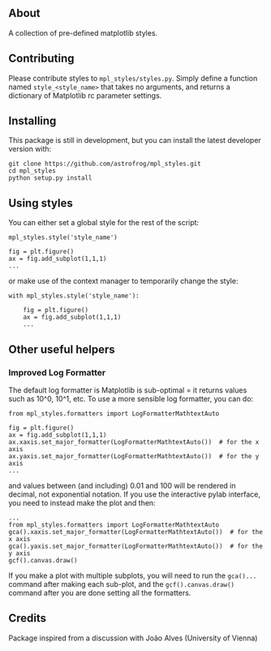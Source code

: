 About
-----

A collection of pre-defined matplotlib styles.

Contributing
------------

Please contribute styles to ``mpl_styles/styles.py``. Simply define a function
named ``style_<style_name>`` that takes no arguments, and returns a dictionary
of Matplotlib rc parameter settings.

Installing
----------

This package is still in development, but you can install the latest developer
version with:

    git clone https://github.com/astrofrog/mpl_styles.git
    cd mpl_styles
    python setup.py install

Using styles
------------

You can either set a global style for the rest of the script:

    mpl_styles.style('style_name')

    fig = plt.figure()
    ax = fig.add_subplot(1,1,1)
    ...

or make use of the context manager to temporarily change the style:

    with mpl_styles.style('style_name'):

        fig = plt.figure()
        ax = fig.add_subplot(1,1,1)
        ...

Other useful helpers
--------------------

### Improved Log Formatter

The default log formatter is Matplotlib is sub-optimal = it returns values such
as 10^0, 10^1, etc. To use a more sensible log formatter, you can do:

    from mpl_styles.formatters import LogFormatterMathtextAuto

    fig = plt.figure()
    ax = fig.add_subplot(1,1,1)
    ax.xaxis.set_major_formatter(LogFormatterMathtextAuto())  # for the x axis
    ax.yaxis.set_major_formatter(LogFormatterMathtextAuto())  # for the y axis
    ...

and values between (and including) 0.01 and 100 will be rendered in decimal,
not exponential notation. If you use the interactive pylab interface, you need to instead make the plot and then:

    ...
    from mpl_styles.formatters import LogFormatterMathtextAuto
    gca().xaxis.set_major_formatter(LogFormatterMathtextAuto())  # for the x axis
    gca().yaxis.set_major_formatter(LogFormatterMathtextAuto())  # for the y axis
    gcf().canvas.draw()

If you make a plot with multiple subplots, you will need to run the
``gca()...`` command after making each sub-plot, and the
``gcf().canvas.draw()`` command after you are done setting all the formatters.

Credits
-------

Package inspired from a discussion with João Alves (University of Vienna)

